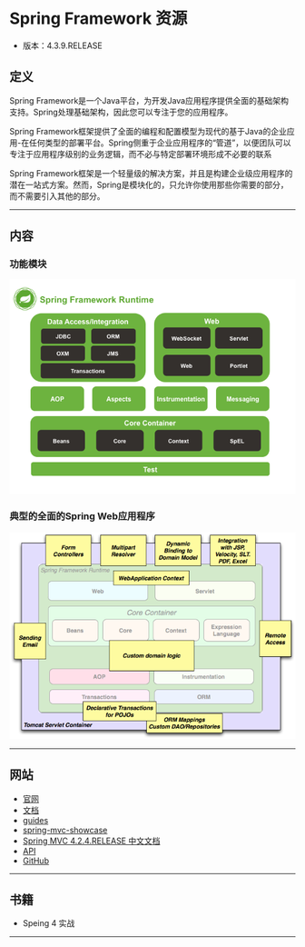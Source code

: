 #   Spring Framework 资源

-   版本：4.3.9.RELEASE

##  定义

Spring Framework是一个Java平台，为开发Java应用程序提供全面的基础架构支持。Spring处理基础架构，因此您可以专注于您的应用程序。

Spring Framework框架提供了全面的编程和配置模型为现代的基于Java的企业应用-在任何类型的部署平台。Spring侧重于企业应用程序的“管道”，以便团队可以专注于应用程序级别的业务逻辑，而不必与特定部署环境形成不必要的联系

Spring Framework框架是一个轻量级的解决方案，并且是构建企业级应用程序的潜在一站式方案。然而，Spring是模块化的，只允许你使用那些你需要的部分，而不需要引入其他的部分。

----

##  内容

### 功能模块
![spring-overview.png](image/spring-overview.png)


###  典型的全面的Spring Web应用程序

![overview-full.png](image/overview-full.png)

----

##  网站
-   [官网](https://spring.io/projects/spring-framework)
-   [文档](https://docs.spring.io/spring/docs/4.3.9.RELEASE/spring-framework-reference/htmlsingle/)
-   [guides](https://spring.io/guides)
-   [spring-mvc-showcase](https://github.com/spring-projects/spring-mvc-showcase)
-   [Spring MVC 4.2.4.RELEASE 中文文档](https://github.com/linesh-simplicity/translation-spring-mvc-4-documentation)
-   [API](https://docs.spring.io/spring/docs/4.3.9.RELEASE/javadoc-api/)
-   [GitHub](https://github.com/spring-projects/spring-framework)

----

##  书籍
-   Speing 4 实战

----